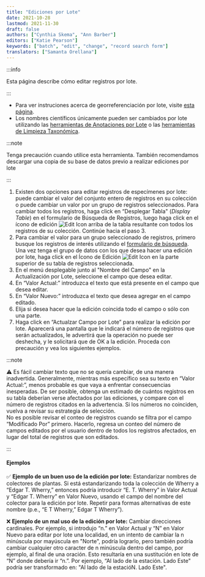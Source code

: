 ```yaml
---
title: "Ediciones por Lote"
date: 2021-10-28
lastmod: 2021-11-30
draft: false
authors: ["Cynthia Skema", "Ann Barber"]
editors: ["Katie Pearson"]
keywords: ["batch", "edit", "change", "record search form"]
translators: ["Samanta Orellana"]
---
```


:::info

Esta página describe cómo editar registros por lote.

:::

- Para ver instruciones acerca de georreferenciación por lote, visite [esta página](https://biokic.github.io/symbiota-docs/es/editor/georeference/batch/).
- Los nombres científicos únicamente pueden ser cambiados por lote utilizando las [herramientas de Anotaciones por Lote](https://biokic.github.io/symbiota-docs/es/editor/edit/annotations/) o las [herramientas de Limpieza Taxonómica](/docs/Collection_Manager_Guide/Data_Cleaning/taxonomic_cleaning).

:::note

Tenga precaución cuando utilice esta herramienta. También recomendamos descargar una copia de su base de datos previo a realizar ediciones por lote

:::

1. Existen dos opciones para editar registros de especímenes por lote: puede cambiar el valor del conjunto entero de registros en su colección o puede cambiar un valor por un grupo de registros seleccionados. Para cambiar todos los registros, haga click en “Desplegar Tabla" (_Display Table_) en el formulario de Búsqueda de Registros, luego haga click en el ícono de edición ![Edit Icon](/img/editplus.PNG) arriba de la tabla resultante con todos los registros de su colección. Continúe hacia el paso 3.
2. Para cambiar el valor para un grupo seleccionado de registros, primero busque los registros de interés utilizando el [formulario de búsqueda](https://biokic.github.io/symbiota-docs/es/editor/edit/). Una vez tenga el grupo de datos con los que desea hacer una edición por lote, haga click en el Ícono de Edición ![Edit Icon](/img/editplus.PNG) en la parte superior de su tabla de registros seleccionada.
3. En el menú desplegable junto al "Nombre del Campo" en la Actualización por Lote, seleccione el campo que desea editar.
4. En “Valor Actual:” introduzca el texto que está presente en el campo que desea editar.
5. En “Valor Nuevo:” introduzca el texto que desea agregar en el campo editado.
6. Elija si desea hacer que la edición coincida todo el campo o sólo con una parte.
7. Haga click en “Actualzar Campo por Lote” para realizar la edición por lote. Aparecerá una pantalla que le indicará el número de registros que serán actualizados, le advertirá que la operación no puede ser deshecha, y le solicitará que de OK a la edición. Proceda con precaución y vea los siguientes ejemplos.

:::note

⚠️ Es fácil cambiar texto que no se quería cambiar, de una manera inadvertida. Generalmente, mientras más específico sea su texto en “Valor Actual:”, menos probable es que vaya a enfrentar consecuencias inesperadas. De ser posible, obtenga un estimado de cuántos registros en su tabla deberían verse afectados por las ediciones, y compare con el número de registros citados en la advertencia. Si los números no coinciden, vuelva a revisar su estrategia de selección.<br/>
No es posible revisar el conteo de registros cuando se filtra por el campo “Modificado Por” primero. Hacerlo, regresa un conteo del número de campos editados por el usuario dentro de todos los registros afectados, en lugar del total de registros que son editados.

:::

#### Ejemplos

✅ **Ejemplo de un buen uso de la edición por lote:** Estandarizar nombres de colectores de plantas. Si está estandarizando toda la colección de Wherry a “Edgar T. Wherry,” entonces podría introducir “E. T. Wherry” in Valor Actual y “Edgar T. Wherry” en Valor Nuevo, usando el campo del nombre del colector para la edición por lote. Repetir para formas alternativas de este nombre (p.e., “E T Wherry,” Edgar T Wherry”).

❌ **Ejemplo de un mal uso de la edición por lote:** Cambiar direcciones cardinales. Por ejemplo, si introdujo “n.” en Valor Actual y “N” en Valor Nuevo para editar por lote una localidad, en un intento de cambiar la n minúscula por mayúscula en "Norte", podría lograrlo, pero también podría cambiar cualquier otro caracter de n minúscula dentro del campo, por ejemplo, al final de una oración. Esto resultaría en una sustitución en lote de “N” donde debería ir “n.”. Por ejemplo, “Al lado de la estación. Lado Este" podría ser transformado en: "Al lado de la estacióN. Lado Este".
